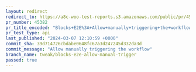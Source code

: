 ```yaml
---
layout: redirect
redirect_to: https://a8c-woo-test-reports.s3.amazonaws.com/public/pr/45382/api/index.html
pr_number: 45382
pr_title_encoded: "Blocks+E2E%3A+Allow+manually+triggering+the+workflow"
pr_test_type: api
last_published: "2024-03-07 12:10:59 +0000"
commit_sha: 39d714726cbdabe0648fc67a3d247245d332da3d
commit_message: "Allow manually triggering the workflow"
branch_name: tweak/blocks-e2e-allow-manual-trigger
passed: true
---
```

